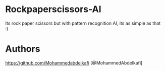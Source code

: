 # Rockpaperscissors-AI
Its rock paper scissors but with pattern recognition AI, its as simple as that :)
# Authors
https://github.com/Mohammedabdelkafi [@MohammedAbdelkafi]
